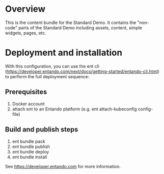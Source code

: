 # Overview
This is the content bundle for the Standard Demo. It contains the "non-code" parts of the Standard Demo including assets, content, simple widgets, pages, etc.

# Deployment and installation

With this configuration, you can use the ent cli (https://developer.entando.com/next/docs/getting-started/entando-cli.html) to perform the full deployment sequence:

## Prerequisites

1. Docker account
2. attach ent to an Entando platform (e.g. ent attach-kubeconfig config-file)

## Build and publish steps

1. ent bundle pack
2. ent bundle publish
3. ent bundle deploy
4. ent bundle install

See https://developer.entando.com for more information.
